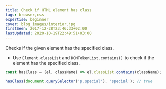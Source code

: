 ```yaml
---
title: Check if HTML element has class
tags: browser,css
expertise: beginner
cover: blog_images/interior.jpg
firstSeen: 2017-12-28T23:46:33+02:00
lastUpdated: 2020-10-19T22:49:51+03:00
---
```


Checks if the given element has the specified class.

- Use `Element.classList` and `DOMTokenList.contains()` to check if the element has the specified class.

```js
const hasClass = (el, className) => el.classList.contains(className);
```

```js
hasClass(document.querySelector('p.special'), 'special'); // true
```
